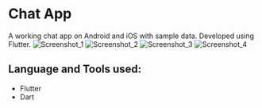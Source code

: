 # Chat App

A working chat app on Android and iOS with sample data. 
Developed using Flutter.
![Screenshot_1](https://user-images.githubusercontent.com/42601162/137598068-15b88113-66dd-446b-be13-ae382f3a816f.jpg)
![Screenshot_2](https://user-images.githubusercontent.com/42601162/137598076-14f47ee4-864e-4e25-aa22-c014e84dd249.jpg)
![Screenshot_3](https://user-images.githubusercontent.com/42601162/137598115-a5c50811-2d88-4541-8aa8-040ca836681e.jpg)
![Screenshot_4](https://user-images.githubusercontent.com/42601162/137598095-3731d2d8-370b-4087-98c3-4743d77cd6df.jpg)

## Language and Tools used:
 - Flutter 
 - Dart


